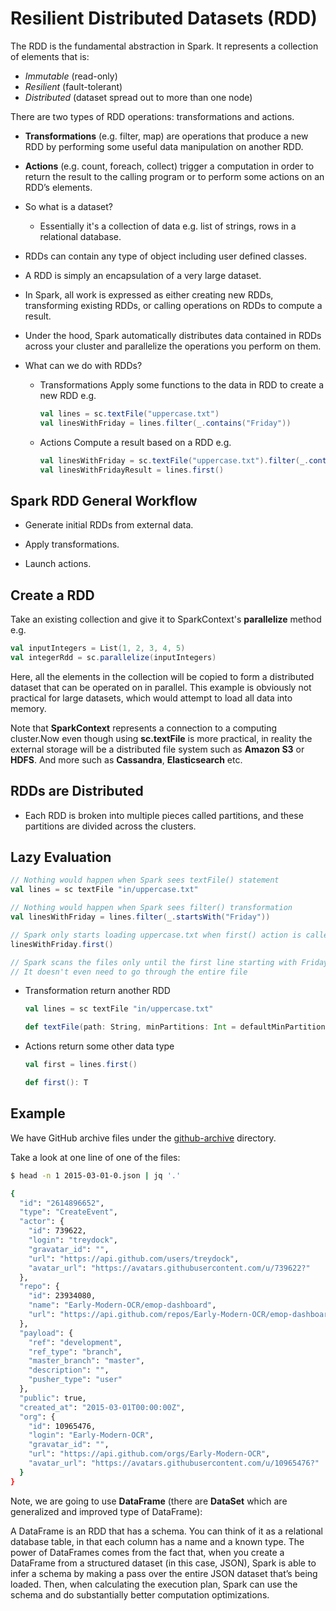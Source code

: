 # Resilient Distributed Datasets (RDD)

The RDD is the fundamental abstraction in Spark. It represents a collection of elements that is:

- *Immutable* (read-only) 
- *Resilient* (fault-tolerant) 
- *Distributed* (dataset spread out to more than one node) 

There are two types of RDD operations: transformations and actions.

- **Transformations** (e.g. filter, map) are operations that produce a new RDD by performing
  some useful data manipulation on another RDD.
- **Actions** (e.g. count, foreach, collect) trigger a computation in order to return the result to the calling program or
  to perform some actions on an RDD’s elements.

- So what is a dataset?

  - Essentially it's a collection of data e.g. list of strings, rows in a relational database.

- RDDs can contain any type of object including user defined classes.

- A RDD is simply an encapsulation of a very large dataset.
  
- In Spark, all work is expressed as either creating new RDDs, transforming existing RDDs, or calling operations on RDDs to compute a result.

- Under the hood, Spark automatically distributes data contained in RDDs across your cluster and parallelize the operations you perform on them.

- What can we do with RDDs?
  - Transformations
    Apply some functions to the data in RDD to create a new RDD e.g.
    
    ```scala
    val lines = sc.textFile("uppercase.txt")
    val linesWithFriday = lines.filter(_.contains("Friday"))
    ```
  
  - Actions
    Compute a result based on a RDD e.g.
    
    ```scala
    val linesWithFriday = sc.textFile("uppercase.txt").filter(_.contains("Friday"))
    val linesWithFridayResult = lines.first()
    ```
    
## Spark RDD General Workflow

- Generate initial RDDs from external data.

- Apply transformations.

- Launch actions.

## Create a RDD

Take an existing collection and give it to SparkContext's **parallelize** method e.g.

```scala
val inputIntegers = List(1, 2, 3, 4, 5)
val integerRdd = sc.parallelize(inputIntegers)
```

Here, all the elements in the collection will be copied to form a distributed dataset that can be operated on in parallel.
This example is obviously not practical for large datasets, which would attempt to load all data into memory.

Note that **SparkContext** represents a connection to a computing cluster.Now even though using **sc.textFile** is more practical, in reality the external storage will be a distributed file system such as **Amazon S3** or **HDFS**.
And more such as **Cassandra**, **Elasticsearch** etc.

## RDDs are Distributed

- Each RDD is broken into multiple pieces called partitions, and these partitions are divided across the clusters.

## Lazy Evaluation

```scala
// Nothing would happen when Spark sees textFile() statement
val lines = sc textFile "in/uppercase.txt"

// Nothing would happen when Spark sees filter() transformation
val linesWithFriday = lines.filter(_.startsWith("Friday"))

// Spark only starts loading uppercase.txt when first() action is called on linesWithFriday
linesWithFriday.first()

// Spark scans the files only until the first line starting with Friday is detected
// It doesn't even need to go through the entire file
```

- Transformation return another RDD

  ```scala
  val lines = sc textFile "in/uppercase.txt"
  
  def textFile(path: String, minPartitions: Int = defaultMinPartitions): RDD[String]
  ```

- Actions return some other data type

  ```scala
  val first = lines.first()
  
  def first(): T
  ```

## Example

We have GitHub archive files under the [github-archive](../src/main/resources/github-archive) directory.

Take a look at one line of one of the files:

```bash
$ head -n 1 2015-03-01-0.json | jq '.'

{
  "id": "2614896652",
  "type": "CreateEvent",
  "actor": {
    "id": 739622,
    "login": "treydock",
    "gravatar_id": "",
    "url": "https://api.github.com/users/treydock",
    "avatar_url": "https://avatars.githubusercontent.com/u/739622?"
  },
  "repo": {
    "id": 23934080,
    "name": "Early-Modern-OCR/emop-dashboard",
    "url": "https://api.github.com/repos/Early-Modern-OCR/emop-dashboard"
  },
  "payload": {
    "ref": "development",
    "ref_type": "branch",
    "master_branch": "master",
    "description": "",
    "pusher_type": "user"
  },
  "public": true,
  "created_at": "2015-03-01T00:00:00Z",
  "org": {
    "id": 10965476,
    "login": "Early-Modern-OCR",
    "gravatar_id": "",
    "url": "https://api.github.com/orgs/Early-Modern-OCR",
    "avatar_url": "https://avatars.githubusercontent.com/u/10965476?"
  }
}
```

Note, we are going to use **DataFrame** (there are **DataSet** which are generalized and improved type of DataFrame):

A DataFrame is an RDD that has a schema. You can think of it as a relational database table, in that each column has a name and a known type. The power of DataFrames comes from the fact that, when you create a DataFrame from a structured dataset (in this case, JSON), Spark is able to infer a schema by making a pass over the entire JSON dataset that’s being loaded. Then, when calculating the execution plan, Spark can use the schema and do substantially better computation optimizations.  